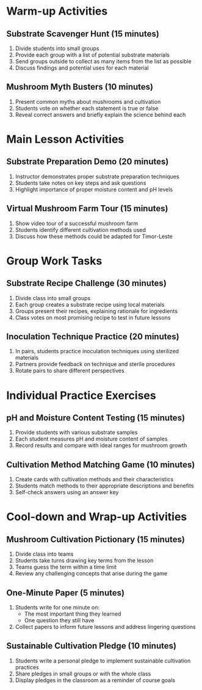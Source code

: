 # Warm-up Activities

## Substrate Scavenger Hunt (15 minutes)
1. Divide students into small groups
2. Provide each group with a list of potential substrate materials
3. Send groups outside to collect as many items from the list as possible
4. Discuss findings and potential uses for each material

## Mushroom Myth Busters (10 minutes)
1. Present common myths about mushrooms and cultivation
2. Students vote on whether each statement is true or false
3. Reveal correct answers and briefly explain the science behind each

# Main Lesson Activities

## Substrate Preparation Demo (20 minutes)
1. Instructor demonstrates proper substrate preparation techniques
2. Students take notes on key steps and ask questions
3. Highlight importance of proper moisture content and pH levels

## Virtual Mushroom Farm Tour (15 minutes)
1. Show video tour of a successful mushroom farm
2. Students identify different cultivation methods used
3. Discuss how these methods could be adapted for Timor-Leste

# Group Work Tasks

## Substrate Recipe Challenge (30 minutes)
1. Divide class into small groups
2. Each group creates a substrate recipe using local materials
3. Groups present their recipes, explaining rationale for ingredients
4. Class votes on most promising recipe to test in future lessons

## Inoculation Technique Practice (20 minutes)
1. In pairs, students practice inoculation techniques using sterilized materials
2. Partners provide feedback on technique and sterile procedures
3. Rotate pairs to share different perspectives

# Individual Practice Exercises

## pH and Moisture Content Testing (15 minutes)
1. Provide students with various substrate samples
2. Each student measures pH and moisture content of samples
3. Record results and compare with ideal ranges for mushroom growth

## Cultivation Method Matching Game (10 minutes)
1. Create cards with cultivation methods and their characteristics
2. Students match methods to their appropriate descriptions and benefits
3. Self-check answers using an answer key

# Cool-down and Wrap-up Activities

## Mushroom Cultivation Pictionary (15 minutes)
1. Divide class into teams
2. Students take turns drawing key terms from the lesson
3. Teams guess the term within a time limit
4. Review any challenging concepts that arise during the game

## One-Minute Paper (5 minutes)
1. Students write for one minute on:
   - The most important thing they learned
   - One question they still have
2. Collect papers to inform future lessons and address lingering questions

## Sustainable Cultivation Pledge (10 minutes)
1. Students write a personal pledge to implement sustainable cultivation practices
2. Share pledges in small groups or with the whole class
3. Display pledges in the classroom as a reminder of course goals